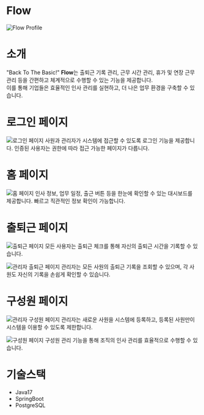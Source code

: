 
# Flow

![Flow Profile](./images/profile.jpg)

# 소개
"Back To The Basic!"
**Flow**는 출퇴근 기록 관리, 근무 시간 관리, 휴가 및 연장 근무 관리 등을 간편하고 체계적으로 수행할 수 있는 기능을 제공합니다. <br>
이를 통해 기업들은 효율적인 인사 관리를 실현하고, 더 나은 업무 환경을 구축할 수 있습니다.


# 로그인 페이지

![로그인 페이지](./images/login.jpg)
사원과 관리자가 시스템에 접근할 수 있도록 로그인 기능을 제공합니다. 인증된 사용자는 권한에 따라 접근 가능한 페이지가 다릅니다.

# 홈 페이지
![홈 페이지](./images/home.jpg)
인사 정보, 업무 일정, 출근 버튼 등을 한눈에 확인할 수 있는 대시보드를 제공합니다. 빠르고 직관적인 정보 확인이 가능합니다.

# 출퇴근 페이지
![출퇴근 페이지](./images/checkinout.jpg)
모든 사용자는 출퇴근 체크를 통해 자신의 출퇴근 시간을 기록할 수 있습니다. 

![관리자 출퇴근 페이지](./images/checkinout_admin.jpg)
관리자는 모든 사원의 출퇴근 기록을 조회할 수 있으며, 각 사원도 자신의 기록을 손쉽게 확인할 수 있습니다.

# 구성원 페이지
![관리자 구성원 페이지](./images/employees_add.jpg)
관리자는 새로운 사원을 시스템에 등록하고, 등록된 사원만이 시스템을 이용할 수 있도록 제한합니다. 

![구성원 페이지](./images/employees.jpg)
구성원 관리 기능을 통해 조직의 인사 관리를 효율적으로 수행할 수 있습니다.


# 기술스택
- Java17
- SpringBoot
- PostgreSQL
